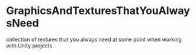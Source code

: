 # GraphicsAndTexturesThatYouAlwaysNeed
collection of textures that you always need at some point when working with Unity projects
